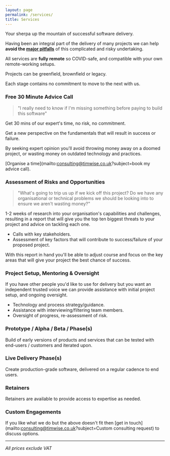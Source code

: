 ```yaml
---
layout: page
permalink: /services/
title: Services
---
```

Your sherpa up the mountain of successful software delivery.

Having been an integral part of the delivery of many projects we can help **avoid the [major pitfalls](https://en.wikipedia.org/wiki/List_of_failed_and_overbudget_custom_software_projects)** of this complicated and risky undertaking.

All services are **fully remote** so COVID-safe, and compatible with your own remote-working setups.

Projects can be greenfield, brownfield or legacy.

Each stage contains no commitment to move to the next with us.

### Free 30 Minute Advice Call

> "I really need to know if I'm missing something before paying to build this software"

Get 30 mins of our expert's time, no risk, no commitment.

Get a new perspective on the fundamentals that will result in success or failure.

By seeking expert opinion you'll avoid throwing money away on a doomed project, or wasting money on outdated technology and practices.

[Organise a time](mailto:consulting@timwise.co.uk?subject=book my advice call).

### Assessment of Risks and Opportunities

> "What's going to trip us up if we kick off this project? Do we have any organisational or technical problems we should be looking into to ensure we aren't wasting money?"

1-2 weeks of research into your organisation's capabilities and challenges, resulting in a report that will give you the top ten biggest threats to your project and advice on tackling each one.

* Calls with key stakeholders.
* Assessment of key factors that will contribute to success/failure of your proposed project.

With this report in hand you'll be able to adjust course and focus on the key areas that will give your project the best chance of success.

### Project Setup, Mentoring & Oversight

If you have other people you'd like to use for delivery but you want an independent trusted voice we can provide assistance with initial project setup, and ongoing oversight.

* Technology and process strategy/guidance.
* Assistance with interviewing/filtering team members.
* Oversight of progress, re-assessment of risk.

### Prototype / Alpha / Beta / Phase(s)

Build of early versions of products and services that can be tested with end-users / customers and iterated upon.

### Live Delivery Phase(s)

Create production-grade software, delivered on a regular cadence to end users.

### Retainers

Retainers are available to provide access to expertise as needed.

### Custom Engagements

If you like what we do but the above doesn't fit then [get in touch](mailto:consulting@timwise.co.uk?subject=Custom consulting request) to discuss options.

---
*All prices exclude VAT*
